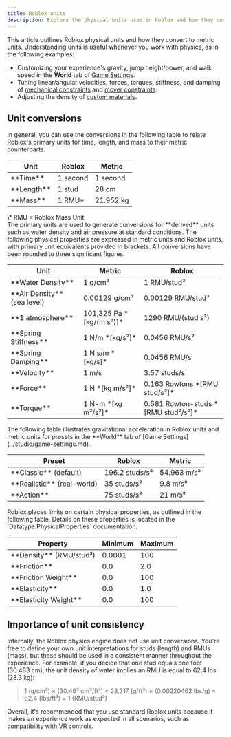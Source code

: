 ```yaml
---
title: Roblox units
description: Explore the physical units used in Roblox and how they convert to metric units.
---
```


This article outlines Roblox physical units and how they convert to metric units. Understanding units is useful whenever you work with physics, as in the following examples:

- Customizing your experience's gravity, jump height/power, and walk speed in the **World** tab of [Game&nbsp;Settings](../studio/game-settings.md).
- Tuning linear/angular velocities, forces, torques, stiffness, and damping of [mechanical constraints](../physics/mechanical-constraints.md) and [mover constraints](../physics/mover-constraints.md).
- Adjusting the density of [custom materials](../parts/materials.md#custom-materials).

## Unit conversions

<Tabs>
<TabItem label="Primary Units">
In general, you can use the conversions in the following table to relate Roblox's primary units for time, length, and mass to their metric counterparts.
<table size="small">
<thead>
	<tr>
		<th>Unit</th>
		<th>Roblox</th>
		<th>Metric</th>
	</tr>
</thead>
<tbody>
	<tr>
		<td>**Time**</td>
		<td>1 second</td>
		<td>1 second</td>
	</tr>
	<tr>
		<td>**Length**</td>
		<td>1 stud</td>
		<td>28 cm</td>
	</tr>
	<tr>
		<td>**Mass**</td>
		<td>1 RMU*</td>
		<td>21.952 kg</td>
	</tr>
</tbody>
</table>
<figcaption>\* RMU = Roblox Mass Unit</figcaption>
</TabItem>
<TabItem label="Derived units">
The primary units are used to generate conversions for **derived** units such as water density and air pressure at standard conditions. The following physical properties are expressed in metric units and Roblox units, with primary unit equivalents provided in brackets. All conversions have been rounded to three significant figures.

<table size="small">
<thead>
	<tr>
		<th>Unit</th>
		<th>Metric</th>
		<th>Roblox</th>
	</tr>
</thead>
<tbody>
	<tr>
		<td>**Water Density**</td>
		<td>1 g/cm&sup3;</td>
		<td>1 RMU/stud&sup3;</td>
	</tr>
	<tr>
		<td>**Air Density** (sea&nbsp;level)</td>
		<td>0.00129 g/cm&sup3;</td>
		<td>0.00129 RMU/stud&sup3;</td>
	</tr>
	<tr>
		<td>**1 atmosphere**</td>
		<td>101,325 Pa *[kg/(m s&sup2;)]*</td>
		<td>1290 RMU/(stud s&sup2;)</td>
	</tr>
	<tr>
		<td>**Spring Stiffness**</td>
		<td>1 N/m *[kg/s&sup2;]*</td>
		<td>0.0456 RMU/s&sup2;</td>
	</tr>
	<tr>
		<td>**Spring Damping**</td>
		<td>1 N s/m *[kg/s]*</td>
		<td>0.0456 RMU/s</td>
	</tr>
	<tr>
		<td>**Velocity**</td>
		<td>1 m/s</td>
		<td>3.57 studs/s</td>
	</tr>
	<tr>
		<td>**Force**</td>
		<td>1 N *[kg m/s&sup2;]*</td>
		<td>0.163 Rowtons *[RMU stud/s&sup2;]*</td>
	</tr>
	<tr>
		<td>**Torque**</td>
		<td>1 N-m *[kg m&sup2;/s&sup2;]*</td>
		<td>0.581 Rowton-studs *[RMU stud&sup2;/s&sup2;]*</td>
	</tr>
</tbody>
</table>
</TabItem>
<TabItem label="Gravity">
The following table illustrates gravitational acceleration in Roblox units and metric units for presets in the **World** tab of [Game Settings](../studio/game-settings.md).

<table size="small">
<thead>
	<tr>
		<th>Preset</th>
		<th>Roblox</th>
		<th>Metric</th>
	</tr>
</thead>
<tbody>
	<tr>
		<td>**Classic** (default)</td>
		<td>196.2 studs/s&sup2;</td>
		<td>54.963 m/s&sup2;</td>
	</tr>
	<tr>
		<td>**Realistic** (real-world)</td>
		<td>35 studs/s&sup2;</td>
		<td>9.8 m/s&sup2;</td>
	</tr>
	<tr>
		<td>**Action**</td>
		<td>75 studs/s&sup2;</td>
		<td>21 m/s&sup2;</td>
	</tr>
</tbody>
</table>
</TabItem>
<TabItem label="Physical limits">
Roblox places limits on certain physical properties, as outlined in the following table. Details on these properties is located in the `Datatype.PhysicalProperties` documentation.

<table size="small">
<thead>
	<tr>
		<th>Property</th>
		<th>Minimum</th>
		<th>Maximum</th>
	</tr>
</thead>
<tbody>
	<tr>
		<td>**Density** (RMU/stud&sup3;)</td>
		<td>0.0001</td>
		<td>100</td>
	</tr>
	<tr>
		<td>**Friction**</td>
		<td>0.0</td>
		<td>2.0</td>
	</tr>
	<tr>
		<td>**Friction Weight**</td>
		<td>0.0</td>
		<td>100</td>
	</tr>
	<tr>
		<td>**Elasticity**</td>
		<td>0.0</td>
		<td>1.0</td>
	</tr>
	<tr>
		<td>**Elasticity Weight**</td>
		<td>0.0</td>
		<td>100</td>
	</tr>
</tbody>
</table>
</TabItem>
</Tabs>

## Importance of unit consistency

Internally, the Roblox physics engine does not use unit conversions. You're free to define your own unit interpretations for studs (length) and RMUs (mass), but these should be used in a consistent manner throughout the experience. For example, if you decide that one stud equals one foot (30.483&nbsp;cm), the unit density of water implies an RMU is equal to 62.4&nbsp;lbs (28.3&nbsp;kg):

<blockquote>
1 (g/cm&sup3;)&nbsp;×&nbsp;(30.48&sup3;&nbsp;cm&sup3;/ft&sup3;)&nbsp;= 28,317&nbsp;(g/ft&sup3;)&nbsp;×&nbsp;(0.00220462&nbsp;lbs/g)&nbsp;= 62.4&nbsp;(lbs/ft&sup3;)&nbsp;= 1&nbsp;(RMU/stud&sup3;)
</blockquote>

Overall, it's recommended that you use standard Roblox units because it makes an experience work as expected in all scenarios, such as compatibility with VR controls.
